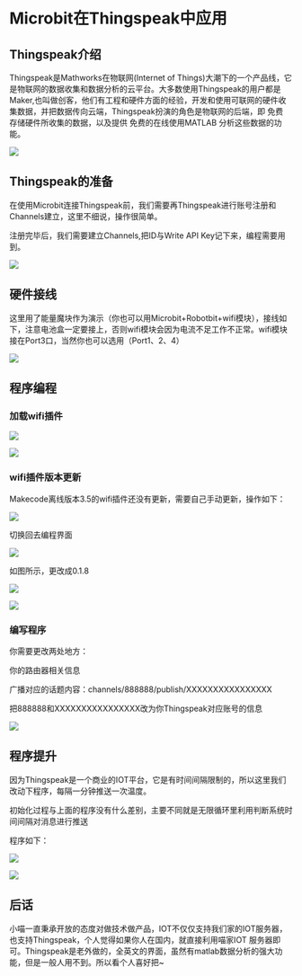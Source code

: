 # Microbit在Thingspeak中应用

## Thingspeak介绍

Thingspeak是Mathworks在物联网(Internet of Things)大潮下的一个产品线，它是物联网的数据收集和数据分析的云平台。大多数使用Thingspeak的用户都是Maker,也叫做创客，他们有工程和硬件方面的经验，开发和使用可联网的硬件收集数据，并把数据传向云端，Thingspeak扮演的角色是物联网的后端，即 免费 存储硬件所收集的数据，以及提供 免费的在线使用MATLAB 分析这些数据的功能。

![](./images/c05_01.png)

## Thingspeak的准备

在使用Microbit连接Thingspeak前，我们需要再Thingspeak进行账号注册和Channels建立，这里不细说，操作很简单。

注册完毕后，我们需要建立Channels,把ID与Write API Key记下来，编程需要用到。

![](./images/c05_02.png)

## 硬件接线

这里用了能量魔块作为演示（你也可以用Microbit+Robotbit+wifi模块），接线如下，注意电池盒一定要接上，否则wifi模块会因为电流不足工作不正常。wifi模块接在Port3口，当然你也可以选用（Port1、2、4）

![](./images/c05_03.png)

## 程序编程

### 加载wifi插件

![](./images/c05_04.png)

![](./images/c05_05.png)

### wifi插件版本更新

Makecode离线版本3.5的wifi插件还没有更新，需要自己手动更新，操作如下：

![](./images/c05_06.png)

切换回去编程界面

![](./images/c05_07.png)

如图所示，更改成0.1.8

![](./images/c05_08.png)

![](./images/c05_09.png)

### 编写程序

你需要更改两处地方：

你的路由器相关信息

广播对应的话题内容：channels/888888/publish/XXXXXXXXXXXXXXXX

把888888和XXXXXXXXXXXXXXXX改为你Thingspeak对应账号的信息

![](./images/c05_10.png)

## 程序提升

因为Thingspeak是一个商业的IOT平台，它是有时间间隔限制的，所以这里我们改动下程序，每隔一分钟推送一次温度。

初始化过程与上面的程序没有什么差别，主要不同就是无限循环里利用判断系统时间间隔对消息进行推送

程序如下：

![](./images/c05_11.png)

![](./images/c05_12.png)


## 后话

小喵一直秉承开放的态度对做技术做产品，IOT不仅仅支持我们家的IOT服务器，也支持Thingspeak，个人觉得如果你人在国内，就直接利用喵家IOT
服务器即可。Thingspeak是老外做的，全英文的界面，虽然有matlab数据分析的强大功能，但是一般人用不到。所以看个人喜好把~


